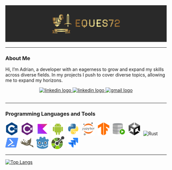 <div id="header" align="center">
  <img src="https://github.com/Eques72/Eques72/blob/main/Banner.png" style="max-width: 100%; height: auto;"/>
</div>

---
### About Me
Hi, I’m Adrian, a developer with an eagerness to grow and expand my skills across diverse fields. In my projects I push to cover diverse topics, allowing me to expand my horizons.
<div id="badges" align="center">
  <a href="https://linkedin.com/in/adrian-zar%C4%99ba-5b1a702b1">
    <img src="https://img.shields.io/static/v1?message=LinkedIn&logo=linkedin&label=&color=0077B5&logoColor=white&labelColor=&style=for-the-badge" height="35" alt="linkedin logo" />
  <a href="https://gitlab.com/Eques72">
    <img src="https://img.shields.io/static/v1?message=GitLab&logo=gitlab&label=&color=ea6a2c&logoColor=white&labelColor=&style=for-the-badge" height="35" alt="linkedin logo"  />
  <a href="mailto:adrian.zareba842@gmail.com">
    <img src="https://img.shields.io/static/v1?message=Gmail&logo=gmail&label=&color=D14836&logoColor=white&labelColor=&style=for-the-badge" height="35" alt="gmail logo"  />
  </a> 
</div>
<div id='views' align="center">
	<img src="https://komarev.com/ghpvc/?username=Eques72&style=flat-square&color=blue" alt=""/>
</div>

---
### Programming Languages and Tools

<div>
  <img src="https://github.com/devicons/devicon/blob/master/icons/cplusplus/cplusplus-plain.svg" title="C++" alt="C++" width="40" height="40"/>&nbsp;
  <img src="https://github.com/devicons/devicon/blob/master/icons/csharp/csharp-plain.svg" title="C#" alt="C#" width="40" height="40"/>&nbsp;
  <img src="https://github.com/devicons/devicon/blob/master/icons/kotlin/kotlin-original.svg" title="Kotlin" alt="Kotlin" width="40" height="40"/>&nbsp;
  <img src="https://github.com/devicons/devicon/blob/master/icons/android/android-plain.svg" title="Android" alt="Android" width="40" height="40"/>&nbsp;
  <img src="https://github.com/devicons/devicon/blob/master/icons/python/python-original.svg" title="Python" alt="Python" width="40" height="40"/>&nbsp;
  <img src="https://github.com/devicons/devicon/blob/master/icons/jupyter/jupyter-original-wordmark.svg" title="Jupyter" alt="Jupyter" width="40" height="40"/>&nbsp;
  <img src="https://github.com/devicons/devicon/blob/master/icons/tensorflow/tensorflow-original.svg" title="Tensorflow" alt="TF" width="40" height="40"/>&nbsp;
  <img src="https://github.com/devicons/devicon/blob/master/icons/sqldeveloper/sqldeveloper-original.svg" title="SQL" alt="SQL" width="40" height="40"/>&nbsp;
  <img src="https://github.com/devicons/devicon/blob/master/icons/unity/unity-original.svg"  title="Unity" alt="Unity" width="40" height="40"/>&nbsp;
  <img src="https://github.com/rust-lang/rust-artwork/blob/master/logo/rust-logo-128x128.png" title="Rust" alt="Rust" width="40" height="40"/>&nbsp;
  <img src="https://github.com/devicons/devicon/blob/master/icons/powershell/powershell-original.svg" title="Powershell" alt="PS" width="40" height="40"/>&nbsp;
  <img src="https://github.com/devicons/devicon/blob/master/icons/gimp/gimp-plain.svg" title="Gimp" alt="Gimp" width="40" height="40"/>&nbsp;
  <img src="https://github.com/devicons/devicon/blob/master/icons/godot/godot-original.svg" title="Godot" alt="Godot" width="40" height="40"/>&nbsp;
  <img src="https://github.com/devicons/devicon/blob/master/icons/openapi/openapi-original.svg" title="OpenApi" alt="Api" width="40" height="40"/>&nbsp;
  <img src="https://github.com/devicons/devicon/blob/master/icons/jira/jira-original.svg" title="Jira" alt="Jira" width="40" height="40"/>&nbsp;
</div>

---
[![Top Langs](https://github-readme-stats.vercel.app/api/top-langs/?username=Eques72&layout=compact&theme=vision-friendly-dark&langs_count=8&hide=shaderlab,hlsl,javascript)](https://github.com/anuraghazra/github-readme-stats)
